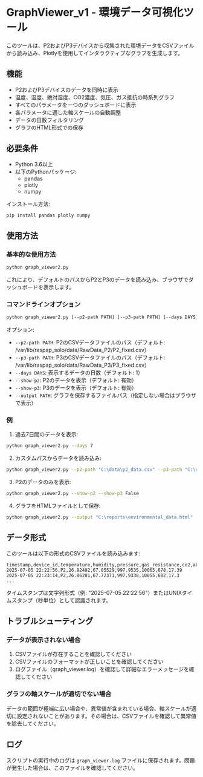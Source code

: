 # GraphViewer_v1 - 環境データ可視化ツール

このツールは、P2およびP3デバイスから収集された環境データをCSVファイルから読み込み、Plotlyを使用してインタラクティブなグラフを生成します。

## 機能

- P2およびP3デバイスのデータを同時に表示
- 温度、湿度、絶対湿度、CO2濃度、気圧、ガス抵抗の時系列グラフ
- すべてのパラメータを一つのダッシュボードに表示
- 各パラメータに適した軸スケールの自動調整
- データの日数フィルタリング
- グラフのHTML形式での保存

## 必要条件

- Python 3.6以上
- 以下のPythonパッケージ:
  - pandas
  - plotly
  - numpy

インストール方法:

```bash
pip install pandas plotly numpy
```

## 使用方法

### 基本的な使用方法

```bash
python graph_viewer2.py
```

これにより、デフォルトのパスからP2とP3のデータを読み込み、ブラウザでダッシュボードを表示します。

### コマンドラインオプション

```bash
python graph_viewer2.py [--p2-path PATH] [--p3-path PATH] [--days DAYS] [--output PATH]
```

オプション:
- `--p2-path PATH`: P2のCSVデータファイルのパス（デフォルト: /var/lib/raspap_solo/data/RawData_P2/P2_fixed.csv）
- `--p3-path PATH`: P3のCSVデータファイルのパス（デフォルト: /var/lib/raspap_solo/data/RawData_P3/P3_fixed.csv）
- `--days DAYS`: 表示するデータの日数（デフォルト: 1）
- `--show-p2`: P2のデータを表示（デフォルト: 有効）
- `--show-p3`: P3のデータを表示（デフォルト: 有効）
- `--output PATH`: グラフを保存するファイルパス（指定しない場合はブラウザで表示）

### 例

1. 過去7日間のデータを表示:

```bash
python graph_viewer2.py --days 7
```

2. カスタムパスからデータを読み込み:

```bash
python graph_viewer2.py --p2-path "C:\data\p2_data.csv" --p3-path "C:\data\p3_data.csv"
```

3. P2のデータのみを表示:

```bash
python graph_viewer2.py --show-p2 --show-p3 False
```

4. グラフをHTMLファイルとして保存:

```bash
python graph_viewer2.py --output "C:\reports\environmental_data.html"
```

## データ形式

このツールは以下の形式のCSVファイルを読み込みます:

```
timestamp,device_id,temperature,humidity,pressure,gas_resistance,co2,absolute_humidity
2025-07-05 22:22:56,P2,26.92492,67.85529,997.9535,10065,678,17.39
2025-07-05 22:23:14,P2,26.86281,67.72371,997.9338,10055,682,17.3
...
```

タイムスタンプは文字列形式（例: "2025-07-05 22:22:56"）またはUNIXタイムスタンプ（秒単位）として認識されます。

## トラブルシューティング

### データが表示されない場合

1. CSVファイルが存在することを確認してください
2. CSVファイルのフォーマットが正しいことを確認してください
3. ログファイル（graph_viewer.log）を確認して詳細なエラーメッセージを確認してください

### グラフの軸スケールが適切でない場合

データの範囲が極端に広い場合や、異常値が含まれている場合、軸スケールが適切に設定されないことがあります。その場合は、CSVファイルを確認して異常値を除去してください。

## ログ

スクリプトの実行中のログは `graph_viewer.log` ファイルに保存されます。問題が発生した場合は、このファイルを確認してください。